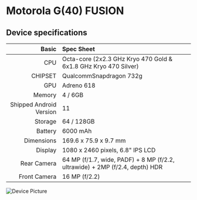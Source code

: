 # Motorola G(40) FUSION 

## Device specifications

Basic   | Spec Sheet
-------:|:-------------------------
CPU     | Octa-core (2x2.3 GHz Kryo 470 Gold & 6x1.8 GHz Kryo 470 Silver)
CHIPSET | QualcommSnapdragon 732g
GPU     | Adreno 618
Memory  | 4 / 6GB
Shipped Android Version | 11
Storage | 64 / 128GB
Battery | 6000 mAh
Dimensions | 169.6 x 75.9 x 9.7 mm
Display | 1080 x 2460 pixels, 6.8" IPS LCD
Rear Camera  | 64 MP (f/1.7, wide, PADF) + 8 MP (f/2.2, ultrawide) + 2MP (f/2.4, depth) HDR
Front Camera | 16 MP (f/2.2)

![Device Picture](https://fdn2.gsmarena.com/vv/pics/motorola/motorola-moto-g40-fusion-2.jpg)
